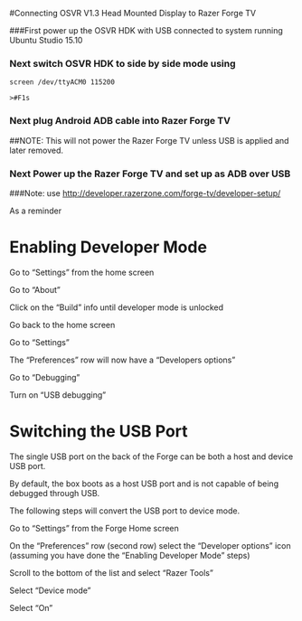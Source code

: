 #Connecting OSVR V1.3 Head Mounted Display to Razer Forge TV 

###First power up the OSVR HDK with USB connected to system running Ubuntu Studio 15.10 

### Next switch OSVR HDK to side by side mode using 
```
screen /dev/ttyACM0 115200

>#F1s

```

### Next plug Android ADB cable into Razer Forge TV

##NOTE: This will not power the Razer Forge TV unless USB is applied and later removed.

### Next Power up the Razer Forge TV and set up as ADB over USB

###Note: use <http://developer.razerzone.com/forge-tv/developer-setup/>

As a reminder 

# Enabling Developer Mode

Go to “Settings” from the home screen

Go to “About”

Click on the “Build” info until developer mode is unlocked

Go back to the home screen

Go to “Settings”

The “Preferences” row will now have a “Developers options”

Go to “Debugging”

Turn on “USB debugging”

# Switching the USB Port

The single USB port on the back of the Forge can be both a host and device USB port.

By default, the box boots as a host USB port and is not capable of being debugged through USB. 

The following steps will convert the USB port to device mode.

Go to “Settings” from the Forge Home screen

On the “Preferences” row (second row) select the “Developer options” icon (assuming you have done the “Enabling Developer Mode” steps)

Scroll to the bottom of the list and select “Razer Tools”

Select “Device mode”

Select “On”

